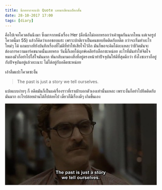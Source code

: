 ```yaml
---
title: นึกอยากจะแปะ Quote เลยมาเขียนบล็อกสั้น
date: 28-10-2017 17:00
tags: [diary]
---
```


คือไปเจอโควตอันนึงมา ซึ่งมาจากหนังเรื่อง Her (คือนึกไม่ออกหรอกว่าเค้าพูดกันฉากไหน แต่เจอรูปโควตนี้มา 55) แล้วก็คิดว่าเออชอบแฮะ เพราะปกติเราเป็นคนชอบยึดติดกับอดีต กว่าจะเริ่มทำอะไรใหม่ๆ ได้ แถมบางทียังบันทึกเรื่องที่ไม่ดีที่ทำให้เสียใจไว้อีก มันก็พอจะคิดได้อะแหละว่าชีวิตมันจะต้องการความดาร์คขนาดนั้นเลยหรอ วันนี้ก็เลยได้ฤกษ์เคลียร์บล็อกซะหน่อย อะไรที่มันทำให้จิตใจหมองมัวก็อย่าไปใส่ใจมันมาก หันกลับมามองสิ่งที่อยู่ตรงหน้าทำปัจจุบันให้ดีที่สุดดีกว่า ยังไงซะเราก็อยู่กับปัจจุบันอยู่แล้วอะเนาะ ไม่ได้อยู่กับอดีตซะหน่อย

เอ้าลืมแปะโควตซะงั้น

> The past is just a story we tell ourselves.

แปลแบบง่ายๆ ก็ อดีตมันก็เป็นแค่เรื่องราวที่เราเฝ้าบอกตัวเองเท่านั้นแหละ เพราะงั้นก็อย่าไปยึดติดกับมันมาก อะไรปล่อยผ่านได้ก็ปล่อยไป เดี๋ยวก็มีเรื่องดีๆ เกิดขึ้นเอง

![The past is just a story we tell ourselves.](/images/pastisjust.jpg)
